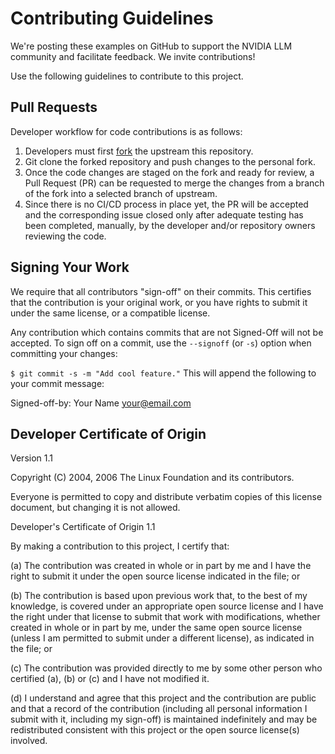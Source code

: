 # Contributing Guidelines

We're posting these examples on GitHub to support the NVIDIA LLM community and facilitate feedback.
We invite contributions!

Use the following guidelines to contribute to this project.


## Pull Requests
Developer workflow for code contributions is as follows:

1. Developers must first [fork](https://docs.github.com/en/pull-requests/collaborating-with-pull-requests/working-with-forks/fork-a-repo) the upstream this repository.
2. Git clone the forked repository and push changes to the personal fork.
3. Once the code changes are staged on the fork and ready for review, a Pull Request (PR) can be requested to merge the changes from a branch of the fork into a selected branch of upstream.
4. Since there is no CI/CD process in place yet, the PR will be accepted and the corresponding issue closed only after adequate testing has been completed, manually, by the developer and/or repository owners reviewing the code.


## Signing Your Work
We require that all contributors "sign-off" on their commits. This certifies that the contribution is your original work, or you have rights to submit it under the same license, or a compatible license.

Any contribution which contains commits that are not Signed-Off will not be accepted.
To sign off on a commit, use the `--signoff` (or `-s`) option when committing your changes:

`$ git commit -s -m "Add cool feature."`
This will append the following to your commit message:

Signed-off-by: Your Name <your@email.com>


## Developer Certificate of Origin
Version 1.1

Copyright (C) 2004, 2006 The Linux Foundation and its contributors.

Everyone is permitted to copy and distribute verbatim copies of this
license document, but changing it is not allowed.


Developer's Certificate of Origin 1.1

By making a contribution to this project, I certify that:

(a) The contribution was created in whole or in part by me and I
    have the right to submit it under the open source license
    indicated in the file; or

(b) The contribution is based upon previous work that, to the best
    of my knowledge, is covered under an appropriate open source
    license and I have the right under that license to submit that
    work with modifications, whether created in whole or in part
    by me, under the same open source license (unless I am
    permitted to submit under a different license), as indicated
    in the file; or

(c) The contribution was provided directly to me by some other
    person who certified (a), (b) or (c) and I have not modified
    it.

(d) I understand and agree that this project and the contribution
    are public and that a record of the contribution (including all
    personal information I submit with it, including my sign-off) is
    maintained indefinitely and may be redistributed consistent with
    this project or the open source license(s) involved.
